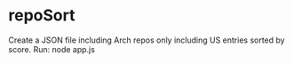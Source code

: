 # repoSort
Create a JSON file including Arch repos only including US entries sorted by score.
Run: node app.js
